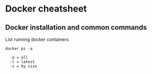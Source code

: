 # Docker cheatsheet
Docker installation and common commands
---

List running docker containers 
```
docker ps -a

  -a = all
  -l = latest
  -s = by size
```
